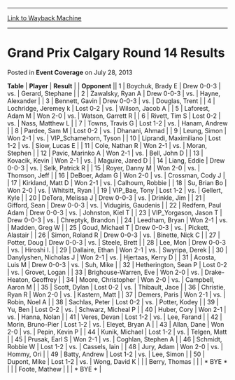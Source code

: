 
---
[Link to Wayback Machine](https://web.archive.org/web/20211019195329/https://magic.wizards.com/en/articles/archive/event-coverage/grand-prix-calgary-round-14-results-2013-07-28)

[_metadata_:description]:- "TablePlayerResult Opponent 1Boychuk, Brady EDrew 0-0-3vs.Gerard, Stephane 2Zawalsky, Ryan ADrew 0-0-3vs.Hayne, Alexander 3Bennett, GavinDrew 0-0-3vs.Douglas, Trent 4Lochridge, Jeremey kLost 0-2vs.Wilson, Jacob A 5Laforest, Adam MWon 2-0vs.Watson, Garrett R 6Rivett, Tim SLost 0-2vs.Nass, Matthew L 7Towns, Travis GLost 1-2vs.Hanam, Andrew 8Pardee, Sam MLost 0-2vs.Dhanani, Ahmad"
[_metadata_:generator]:- "Drupal 7 (http://drupal.org)"
[_metadata_:node]:- "448356"
[_metadata_:publish_date]:- "2013-07-28"
[_metadata_:source]:- "div-main-content"
[_metadata_:title]:- "Grand Prix Calgary Round 14 Results"
[_metadata_:wayback_capture_timestamp]:- "2021-10-19 19:53:29"
[_metadata_:wayback_raw_url]:- "https://web.archive.org/web/20211019195329id_/https://magic.wizards.com/en/articles/archive/event-coverage/grand-prix-calgary-round-14-results-2013-07-28"
[_metadata_:wayback_url]:- "https://magic.wizards.com/en/articles/archive/event-coverage/grand-prix-calgary-round-14-results-2013-07-28"
---


Grand Prix Calgary Round 14 Results
===================================



 Posted in **Event Coverage**
 on July 28, 2013 












 **Table** | **Player** | **Result** |  | **Opponent** ||  1 | Boychuk, Brady E | Drew 0-0-3 | vs. | Gerard, Stephane |
|  2 | Zawalsky, Ryan A | Drew 0-0-3 | vs. | Hayne, Alexander |
|  3 | Bennett, Gavin | Drew 0-0-3 | vs. | Douglas, Trent |
|  4 | Lochridge, Jeremey k | Lost 0-2 | vs. | Wilson, Jacob A |
|  5 | Laforest, Adam M | Won 2-0 | vs. | Watson, Garrett R |
|  6 | Rivett, Tim S | Lost 0-2 | vs. | Nass, Matthew L |
|  7 | Towns, Travis G | Lost 1-2 | vs. | Hanam, Andrew |
|  8 | Pardee, Sam M | Lost 0-2 | vs. | Dhanani, Ahmad |
|  9 | Leung, Simon | Won 2-1 | vs. | VIP\_Schamehorn, Tyson |
|  10 | Liprandi, Maximiliano | Lost 1-2 | vs. | Siow, Lucas E |
|  11 | Cole, Nathan R | Won 2-1 | vs. | Moran, Stephen |
|  12 | Pavic, Marinko A | Won 2-1 | vs. | Bell, John D |
|  13 | Kovacik, Kevin | Won 2-1 | vs. | Maguire, Jared D |
|  14 | Liang, Eddie | Drew 0-0-3 | vs. | Selk, Patrick R |
|  15 | Royer, Danny M | Won 2-0 | vs. | Thomson, Jeff |
|  16 | DeBoer, Adam G | Won 2-0 | vs. | Crossman, Cody J |
|  17 | Kirkland, Matt D | Won 2-1 | vs. | Calhoum, Robbie |
|  18 | Su, Brian Bo | Won 2-0 | vs. | Whitsitt, Ryan |
|  19 | VIP\_Bae, Tony | Lost 1-2 | vs. | Gellert, Kyle |
|  20 | DeTora, Melissa J | Drew 0-0-3 | vs. | Drinkle, Jim |
|  21 | Gifford, Sean | Drew 0-0-3 | vs. | Vidugiris, Gaudenis |
|  22 | Redfern, Paul Adam | Drew 0-0-3 | vs. | Johnston, Kiel T |
|  23 | VIP\_Yorgason, Jason T | Drew 0-0-3 | vs. | Chreptyk, Brandon |
|  24 | Leedham, Bryan | Won 2-1 | vs. | Madden, Greg W |
|  25 | Goud, Michael T | Drew 0-0-3 | vs. | Pickett, Alastair |
|  26 | Simon, Roland R | Drew 0-0-3 | vs. | Binette, Nick C |
|  27 | Potter, Doug | Drew 0-0-3 | vs. | Steele, Brett |
|  28 | Lee, Mon | Drew 0-0-3 | vs. | Hiroshi I. |
|  29 | Dallaire, Ethan | Won 2-1 | vs. | Swyripa, Derek |
|  30 | Danylyshen, Nicholas J | Won 2-1 | vs. | Hjertaas, Kerry D |
|  31 | Acosta, Luis M | Drew 0-0-3 | vs. | Suh, Mike |
|  32 | Hetherington, Sean P | Lost 0-2 | vs. | Grovet, Logan |
|  33 | Brighouse-Warren, Eve | Won 2-0 | vs. | Drake-Heaton, Geoffrey |
|  34 | Moore, Christopher | Won 2-0 | vs. | Campbell, Aaron M |
|  35 | Scott, Dylan | Lost 0-2 | vs. | Thibault, Jace |
|  36 | Christie, Ryan R | Won 2-0 | vs. | Kastern, Matt |
|  37 | Demers, Paris | Won 2-1 | vs. | Robin, Noel A |
|  38 | Sachlas, Peter | Lost 0-2 | vs. | Potter, Kodey |
|  39 | Yu, Ben | Lost 0-2 | vs. | Schwarz, Micheal P |
|  40 | Huber, Cory | Won 2-1 | vs. | Hanna, Nolan |
|  41 | Veres, Devan | Lost 1-2 | vs. | Lee, Farand |
|  42 | Morin, Bruno-Pier | Lost 1-2 | vs. | Eleyet, Bryan A |
|  43 | Allan, Dane | Won 2-0 | vs. | Pepin, Kevin P |
|  44 | Kunik, Michael | Lost 1-2 | vs. | Telgen, Matt |
|  45 | Prusak, Earl S | Won 2-1 | vs. | Coghlan, Stephen A |
|  46 | Schmidt, Robbie W | Lost 1-2 | vs. | Cassels, Iain |
|  48 | Jury, Adam | Won 2-0 | vs. | Hommy, Ori |
|  49 | Batty, Andrew | Lost 1-2 | vs. | Lee, Simon |
|  50 | Dupont, Mike | Lost 1-2 | vs. | Wong, David K |
|  | Berry, Thomas |  |  | \* BYE \* |
|  | Foote, Mathew |  |  | \* BYE \* |







